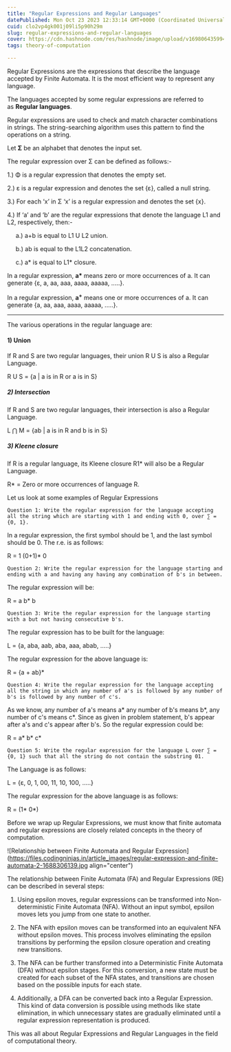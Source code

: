 ```yaml
---
title: "Regular Expressions and Regular Languages"
datePublished: Mon Oct 23 2023 12:33:14 GMT+0000 (Coordinated Universal Time)
cuid: clo2vp4gk001j09li5p90h29m
slug: regular-expressions-and-regular-languages
cover: https://cdn.hashnode.com/res/hashnode/image/upload/v1698064359945/2c340f92-da2d-4803-b56c-fb8babe20c09.png
tags: theory-of-computation

---
```


Regular Expressions are the expressions that describe the language accepted by Finite Automata. It is the most efficient way to represent any language. 

The languages accepted by some regular expressions are referred to as **Regular languages**.

Regular expressions are used to check and match character combinations in strings. The string-searching algorithm uses this pattern to find the operations on a string.

Let **Σ** be an alphabet that denotes the input set.

The regular expression over Σ can be defined as follows:-

1.) Φ is a regular expression that denotes the empty set.

2.) ε is a regular expression and denotes the set {ε}, called a null string.

3.) For each ‘x’ in Σ ‘x’ is a regular expression and denotes the set {x}.

4.) If ‘a’ and ‘b’ are the regular expressions that denote the language L1 and L2, respectively, then:-

     a.) a+b is equal to L1 U L2 union.

     b.) ab is equal to the L1L2 concatenation.

     c.) a\* is equal to L1\* closure.

In a regular expression, **a\*** means zero or more occurrences of a. It can generate {ε, a, aa, aaa, aaaa, aaaaa, .....}.

In a regular expression, **a<sup>+</sup>** means one or more occurrences of a. It can generate {a, aa, aaa, aaaa, aaaaa, .....}.

---

The various operations in the regular language are:

#### **1) Union** 

If R and S are two regular languages, their union R U S is also a Regular Language.

R U S = {a | a is in R or a is in S} 

##### **2) Intersection** 

If R and S are two regular languages, their intersection is also a Regular Language.

L ⋂ M = {ab | a is in R and b is in S} 

##### **3) Kleene closure** 

If R is a regular language, its Kleene closure R1\* will also be a Regular Language.

R\* = Zero or more occurrences of language R.

Let us look at some examples of Regular Expressions

```plaintext
Question 1: Write the regular expression for the language accepting all the string which are starting with 1 and ending with 0, over ∑ = {0, 1}.
```

In a regular expression, the first symbol should be 1, and the last symbol should be 0. The r.e. is as follows:

R = 1 (0+1)\* 0  

```plaintext
Question 2: Write the regular expression for the language starting and ending with a and having any having any combination of b's in between.
```

The regular expression will be:

R = a b\* b  

```plaintext
Question 3: Write the regular expression for the language starting with a but not having consecutive b's.
```

The regular expression has to be built for the language:

L = {a, aba, aab, aba, aaa, abab, .....}  

The regular expression for the above language is:

R = {a + ab}\*  

```plaintext
Question 4: Write the regular expression for the language accepting all the string in which any number of a's is followed by any number of b's is followed by any number of c's.
```

As we know, any number of a's means a\* any number of b's means b\*, any number of c's means c\*. Since as given in problem statement, b's appear after a's and c's appear after b's. So the regular expression could be:

R = a\* b\* c\*  

```plaintext
Question 5: Write the regular expression for the language L over ∑ = {0, 1} such that all the string do not contain the substring 01.
```

The Language is as follows:

L = {ε, 0, 1, 00, 11, 10, 100, .....}  

The regular expression for the above language is as follows:

R = (1\* 0\*)  

Before we wrap up Regular Expressions, we must know that finite automata and regular expressions are closely related concepts in the theory of computation. 

![Relationship between Finite Automata and Regular Expression](https://files.codingninjas.in/article_images/regular-expression-and-finite-automata-2-1688306139.jpg align="center")

The relationship between Finite Automata (FA) and Regular Expressions (RE) can be described in several steps:

1. Using epsilon moves, regular expressions can be transformed into Non-deterministic Finite Automata (NFA). Without an input symbol, epsilon moves lets you jump from one state to another.
    
2. The NFA with epsilon moves can be transformed into an equivalent NFA without epsilon moves. This process involves eliminating the epsilon transitions by performing the epsilon closure operation and creating new transitions.
    
3. The NFA can be further transformed into a Deterministic Finite Automata (DFA) without epsilon stages. For this conversion, a new state must be created for each subset of the NFA states, and transitions are chosen based on the possible inputs for each state.
    
4. Additionally, a DFA can be converted back into a Regular Expression. This kind of data conversion is possible using methods like state elimination, in which unnecessary states are gradually eliminated until a regular expression representation is produced.
    

This was all about Regular Expressions and Regular Languages in the field of computational theory.